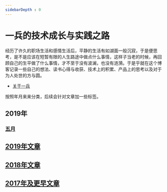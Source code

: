 ```yaml
---
sidebarDepth : 0
---
```

# 一兵的技术成长与实践之路

经历了许久的职场生活和感情生活后，平静的生活有如湖面一般沉寂，于是便思考，是不是应该在短暂有限的人生路途中做点什么事情，这样子当老的时候，再回顾自己的生平做了什么事情，才不至于没有波澜，也没有涟漪。于是乎就在这个博客记录一些自己的想法、读书心得与收获、技术上的积累、产品上的思考以及对于为人处世的方与圆。

- [关于一兵](./docs/about-me.md)

按照年月来来分类，后续会针对文章加一些标签。

## 2019年

### [五月]()

## [2019年文章](./docs/2019/README.md)

## [2018年文章](./docs/2018/README.md)

## [2017年及更早文章](./docs/2017/README.md)
